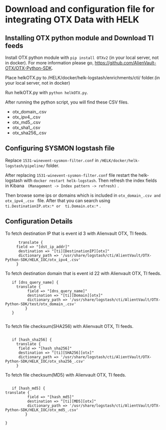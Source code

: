 # Download and configuration file for integrating OTX Data with HELK

## Installing OTX python module and Download TI feeds
Install OTX python module with ` pip install OTXv2 ` (in your local server, not in docker). For more information please go, https://github.com/AlienVault-OTX/OTX-Python-SDK.

Place helkOTX.py to /HELK/docker/helk-logstash/enrichments/cti/ folder.(in your local server, not in docker)

Run helkOTX.py with ` python helkOTX.py `.

After running the python script, you will find these CSV files. 
* otx_domain_.csv  
* otx_ipv4_.csv  
* otx_md5_.csv  
* otx_sha1_.csv  
* otx_sha256_.csv

## Configuring SYSMON logstash file 

Replace ` 1531-winevent-sysmon-filter.conf ` in ` /HELK/docker/helk-logstash/pipeline/ ` folder.

After replacing ` 1531-winevent-sysmon-filter.conf ` file restart the helk-logstash with ` docker restart helk-logstash `. 
Then refresh the index fields in Kibana ` (Management -> Index pattern -> refresh)` . 

Then browse some ips or domains which is included in ` otx_domain_.csv and otx_ipv4_.csv  ` file. After that you can search using `  ti.DestinationIP.otx:* or  ti.Domain.otx:* ` . 

## Configuration Details


To fetch destination IP that is event id 3 with Alienvault OTX, TI feeds. 
```
      translate {
     field => "[dst_ip_addr]"
      destination => "[ti][DestinationIP][otx]"
      dictionary_path => '/usr/share/logstash/cti/AlientVault/OTX-Python-SDK/HELK_IOC/otx_ipv4_.csv'
     }
```
To fetch destination domain that is event id 22 with Alienvault OTX, TI feeds.

```
   if [dns_query_name] { 
     translate {
          field => "[dns_query_name]"
          destination => "[ti][Domain][otx]"
          dictionary_path => '/usr/share/logstash/cti/AlientVault/OTX-Python-SDK/test/otx_domain_.csv' 
         }
   }
   
```

To fetch file checksum(SHA256)  with Alienvault OTX, TI feeds.

```

   if [hash_sha256] {
     translate {
	  field => "[hash_sha256]"
	  destination => "[ti][SHA256][otx]"
	  dictionary_path => '/usr/share/logstash/cti/AlientVault/OTX-Python-SDK/HELK_IOC/otx_sha256_.csv' 
	 }
```

To fetch file checksum(MD5)  with Alienvault OTX, TI feeds.

```

   if [hash_md5] {
translate {
          field => "[hash_md5]"
          destination => "[ti][MD5][otx]"
          dictionary_path => '/usr/share/logstash/cti/AlientVault/OTX-Python-SDK/HELK_IOC/otx_md5_.csv' 
         }

}

```
